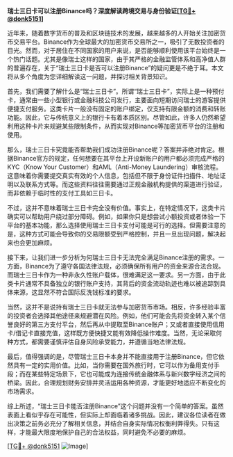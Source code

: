 **瑞士三日卡可以注册Binance吗？深度解读跨境交易与身份验证[[TG💪+ @donk5151](https://t.me/s/donk5151)]**

近年来，随着数字货币的普及和区块链技术的发展，越来越多的人开始关注加密货币交易平台。Binance作为全球最大的加密货币交易所之一，吸引了无数投资者的目光。然而，对于居住在不同国家的用户来说，是否能够顺利使用该平台始终是一个热门话题。尤其是像瑞士这样的国家，由于其严格的金融监管体系和高净值人群的普遍存在，关于“瑞士三日卡是否可以注册Binance”的疑问更是不绝于耳。本文将从多个角度为您详细解读这一问题，并探讨相关背景知识。

首先，我们需要了解什么是“瑞士三日卡”。所谓“瑞士三日卡”，实际上是一种预付卡，通常由一些小型银行或金融科技公司发行，主要面向短期访问瑞士的游客提供便捷支付服务。这类卡片一般没有固定的账户绑定，仅支持有限金额的消费和转账功能。因此，它与传统意义上的银行卡有着本质区别。尽管如此，许多人仍然希望利用这种卡片来规避某些限制条件，从而实现对Binance等加密货币平台的注册和使用。

那么，瑞士三日卡究竟能否帮助我们成功注册Binance呢？答案并非绝对肯定。根据Binance官方的规定，任何想要在其平台上开设新账户的用户都必须完成严格的KYC（Know Your Customer）和AML（Anti-Money Laundering）审核流程。这意味着你需要提交真实有效的个人信息，包括但不限于身份证件扫描件、地址证明以及联系方式等。而这些资料往往需要通过正规金融机构提供的渠道进行验证，而非依赖于临时性的支付工具如三日卡。

不过，这并不意味着瑞士三日卡完全没有价值。事实上，在特定情况下，这类卡片确实可以帮助用户绕过部分障碍。例如，如果你只是想尝试小额投资或者体验一下平台的基本功能，那么选择使用瑞士三日卡支付可能是可行的选择。但需要注意的是，这种方式可能会导致你的交易限额受到严格控制，并且一旦出现问题，解决起来也会更加麻烦。

接下来，让我们进一步分析为何瑞士三日卡无法完全满足Binance注册的需求。一方面，Binance为了遵守各国法律法规，必须确保所有用户的资金来源合法合规。而瑞士三日卡作为一种非永久性账户载体，很难满足这一要求。另一方面，由于此类卡片通常不具备独立的银行账户支持，其背后的资金流动轨迹也难以被追踪到具体来源，这显然不符合国际反洗钱标准的要求。

当然，这并不是说持有瑞士三日卡就无法参与加密货币市场。相反，许多经验丰富的投资者会选择其他途径来规避潜在风险。例如，他们可能会先将资金转入某个信誉良好的第三方支付平台，然后再从中提取至Binance账户；又或者直接使用信用卡/借记卡直接充值，这样既方便快捷又能有效降低操作难度。当然，无论采取何种方式，都需要谨慎评估自身风险承受能力，并遵循当地法律法规。

最后，值得强调的是，尽管瑞士三日卡本身并不能直接用于注册Binance，但它依然具有一定的实用价值。比如，当你需要在国外旅行时，它可以作为备用支付手段；而在某些特定场景下，它也可能成为连接传统金融体系与新兴数字经济之间的桥梁。因此，合理规划财务安排并灵活运用各种资源，才能更好地适应不断变化的市场需求。

综上所述，“瑞士三日卡能否注册Binance”这个问题并没有一个简单的答案。虽然表面上看似乎存在可能性，但实际上却面临着诸多挑战。因此，建议各位读者在做出决策之前务必充分了解相关信息，并结合自身实际情况权衡利弊得失。只有这样，才能最大限度地保护自己的合法权益，同时避免不必要的麻烦。

[[TG💪+ @donk5151](https://t.me/s/donk5151) ![Image](https://i.postimg.cc/rwNCRYN7/Snipaste-2025-04-30-17-27-05.png)]
